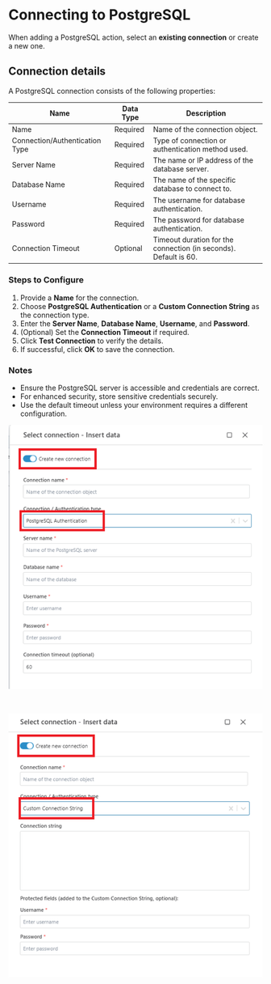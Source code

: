 # Connecting to PostgreSQL

When adding a PostgreSQL action, select an **existing connection** or create a new one.

## Connection details
A PostgreSQL connection consists of the following properties:



| Name                          | Data Type   | Description                                           |
|-------------------------------|-------------|-------------------------------------------------------|
| Name                          | Required    | Name of the connection object.                       |
| Connection/Authentication Type| Required    | Type of connection or authentication method used.     |
| Server Name                   | Required    | The name or IP address of the database server.       |
| Database Name                 | Required    | The name of the specific database to connect to.     |
| Username                      | Required    | The username for database authentication.            |
| Password                      | Required    | The password for database authentication.            |
| Connection Timeout            | Optional    | Timeout duration for the connection (in seconds). Default is 60. |



### Steps to Configure
1. Provide a **Name** for the connection.
2. Choose **PostgreSQL Authentication** or a **Custom Connection String** as the connection type.
3. Enter the **Server Name**, **Database Name**, **Username**, and **Password**.
4. (Optional) Set the **Connection Timeout** if required.
5. Click **Test Connection** to verify the details.
6. If successful, click **OK** to save the connection.

### Notes
- Ensure the PostgreSQL server is accessible and credentials are correct.
- For enhanced security, store sensitive credentials securely.
- Use the default timeout unless your environment requires a different configuration.


![alt text](../../../../images/flow/postgresql-connection1.png)

</br>

![alt text](../../../../images/flow/postgresql-connection2.png)